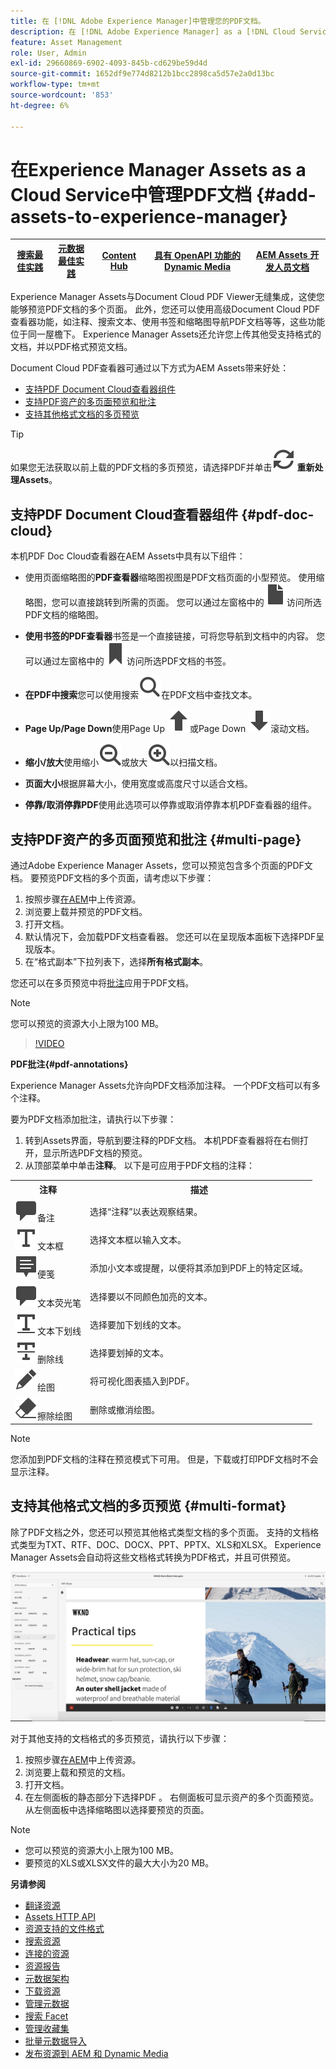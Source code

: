 ```yaml
---
title: 在 [!DNL Adobe Experience Manager]中管理您的PDF文档。
description: 在 [!DNL Adobe Experience Manager] as a [!DNL Cloud Service]中管理PDF文档。
feature: Asset Management
role: User, Admin
exl-id: 29660869-6902-4093-845b-cd629be59d4d
source-git-commit: 1652df9e774d8212b1bcc2898ca5d57e2a0d13bc
workflow-type: tm+mt
source-wordcount: '853'
ht-degree: 6%

---
```


# 在Experience Manager Assets as a Cloud Service中管理PDF文档 {#add-assets-to-experience-manager}

| [搜索最佳实践](/help/assets/search-best-practices.md) | [元数据最佳实践](/help/assets/metadata-best-practices.md) | [Content Hub](/help/assets/product-overview.md) | [具有 OpenAPI 功能的 Dynamic Media](/help/assets/dynamic-media-open-apis-overview.md) | [AEM Assets 开发人员文档](https://developer.adobe.com/experience-cloud/experience-manager-apis/) |
| ------------- | --------------------------- |---------|----|-----|

Experience Manager Assets与Document Cloud PDF Viewer无缝集成，这使您能够预览PDF文档的多个页面。 此外，您还可以使用高级Document Cloud PDF查看器功能，如注释、搜索文本、使用书签和缩略图导航PDF文档等等，这些功能位于同一屋檐下。 Experience Manager Assets还允许您上传其他受支持格式的文档，并以PDF格式预览文档。

Document Cloud PDF查看器可通过以下方式为AEM Assets带来好处：

* [支持PDF Document Cloud查看器组件](#pdf-doc-cloud)
* [支持PDF资产的多页面预览和批注](#multi-page)
* [支持其他格式文档的多页预览](#multi-format)

>[!TIP]
>
> 如果您无法获取以前上载的PDF文档的多页预览，请选择PDF并单击![重新处理](/help/assets/assets/Reprocess.svg) **重新处理Assets**。

## 支持PDF Document Cloud查看器组件 {#pdf-doc-cloud}

本机PDF Doc Cloud查看器在AEM Assets中具有以下组件：

* 使用页面缩略图的&#x200B;**PDF查看器**&#x200B;缩略图视图是PDF文档页面的小型预览。 使用缩略图，您可以直接跳转到所需的页面。 您可以通过左窗格中的![缩略图](/help/assets/assets/thumbnail.svg)访问所选PDF文档的缩略图。

* **使用书签的PDF查看器**&#x200B;书签是一个直接链接，可将您导航到文档中的内容。 您可以通过左窗格中的![书签](/help/assets/assets/bookmark.svg)访问所选PDF文档的书签。

* **在PDF中搜索**&#x200B;您可以使用搜索![搜索](/help/assets/assets/Search.svg)在PDF文档中查找文本。

* **Page Up/Page Down**&#x200B;使用Page Up ![Page Up](/help/assets/assets/ArrowUp.svg)或Page Down ![Page Down](/help/assets/assets/ArrowDown.svg)滚动文档。

* **缩小/放大**&#x200B;使用缩小![缩小](/help/assets/assets/Zoom-out.svg)或放大![放大](/help/assets/assets/zoom-in.svg)以扫描文档。

* **页面大小**&#x200B;根据屏幕大小，使用宽度或高度尺寸以适合文档。

* **停靠/取消停靠PDF**&#x200B;使用此选项可以停靠或取消停靠本机PDF查看器的组件。

## 支持PDF资产的多页面预览和批注 {#multi-page}

通过Adobe Experience Manager Assets，您可以预览包含多个页面的PDF文档。 要预览PDF文档的多个页面，请考虑以下步骤：

1. 按照步骤[在AEM](https://experienceleague.adobe.com/docs/experience-manager-cloud-service/content/assets/manage/add-assets.html?lang=en)中上传资源。
1. 浏览要上载并预览的PDF文档。
1. 打开文档。
1. 默认情况下，会加载PDF文档查看器。 您还可以在呈现版本面板下选择PDF呈现版本。
1. 在“格式副本”下拉列表下，选择&#x200B;**所有格式副本**。

您还可以在多页预览中将[批注](#pdf-annotations)应用于PDF文档。

>[!NOTE]
>
> 您可以预览的资源大小上限为100 MB。

>[!VIDEO](https://video.tv.adobe.com/v/3409355)

<!--
![Multi-page Preview](/help/assets/assets/multi-page.png)
-->

**PDF批注{#pdf-annotations}**

Experience Manager Assets允许向PDF文档添加注释。 一个PDF文档可以有多个注释。

要为PDF文档添加批注，请执行以下步骤：

1. 转到Assets界面，导航到要注释的PDF文档。 本机PDF查看器将在右侧打开，显示所选PDF文档的预览。
1. 从顶部菜单中单击&#x200B;**注释**。
以下是可应用于PDF文档的注释：

<table>
        <tr>
             <th> 注释 </th>
            <th> 描述 </th>
        </tr>
        <tr>
           <td> <img src="/help/assets/assets/Comment.svg">备注 </td>
            <td> 选择“注释”以表达观察结果。 </td>
        </tr>
        <tr>
            <td> <img src="/help/assets/assets/Text.svg">文本框 </td>
            <td> 选择文本框以输入文本。 </td>
        </tr>
        <tr>
            <td> <img src="/help/assets/assets/Note.svg">便笺 </td>
            <td> 添加小文本或提醒，以便将其添加到PDF上的特定区域。 </td>
        </tr>
        <tr>
            <td> <img src="/help/assets/assets/Comment.svg">文本荧光笔 </td>
            <td> 选择要以不同颜色加亮的文本。 </td>
        </tr>
        <tr>
            <td> <img src="/help/assets/assets/TextUnderline.svg">文本下划线 </td>
            <td> 选择要加下划线的文本。 </td>
        </tr>
        <tr>
            <td> <img src="/help/assets/assets/TextStrikethrough.svg">删除线 </td>
            <td> 选择要划掉的文本。 </td>
        </tr>
        <tr>
            <td> <img src="/help/assets/assets/Draw.svg">绘图 </td>
            <td> 将可视化图表插入到PDF。 </td>
        </tr>
        <tr>
            <td> <img src="/help/assets/assets/Erase.svg">擦除绘图 </td>
             <td> 删除或撤消绘图。 </td>
        </tr>
    </table>

>[!NOTE]
>
>您添加到PDF文档的注释在预览模式下可用。 但是，下载或打印PDF文档时不会显示注释。

## 支持其他格式文档的多页预览 {#multi-format}

除了PDF文档之外，您还可以预览其他格式类型文档的多个页面。 支持的文档格式类型为TXT、RTF、DOC、DOCX、PPT、PPTX、XLS和XLSX。 Experience Manager Assets会自动将这些文档格式转换为PDF格式，并且可供预览。

![其他格式文档的多页预览](/help/assets/assets/multi-page-other-formats.png)

对于其他支持的文档格式的多页预览，请执行以下步骤：

1. 按照步骤[在AEM](https://experienceleague.adobe.com/docs/experience-manager-cloud-service/content/assets/manage/add-assets.html?lang=en)中上传资源。
1. 浏览要上载和预览的文档。
1. 打开文档。
1. 在左侧面板的静态部分下选择PDF 。 右侧面板可显示资产的多个页面预览。 从左侧面板中选择缩略图以选择要预览的页面。

>[!NOTE]
>
> * 您可以预览的资源大小上限为100 MB。
> * 要预览的XLS或XLSX文件的最大大小为20 MB。

**另请参阅**

* [翻译资源](translate-assets.md)
* [Assets HTTP API](mac-api-assets.md)
* [资源支持的文件格式](file-format-support.md)
* [搜索资源](search-assets.md)
* [连接的资源](use-assets-across-connected-assets-instances.md)
* [资源报告](asset-reports.md)
* [元数据架构](metadata-schemas.md)
* [下载资源](download-assets-from-aem.md)
* [管理元数据](manage-metadata.md)
* [搜索 Facet](search-facets.md)
* [管理收藏集](manage-collections.md)
* [批量元数据导入](metadata-import-export.md)
* [发布资源到 AEM 和 Dynamic Media](/help/assets/publish-assets-to-aem-and-dm.md)
